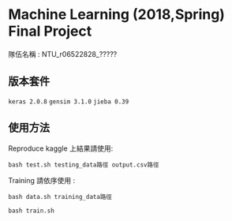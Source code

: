 # Machine Learning (2018,Spring) Final Project
隊伍名稱 : NTU_r06522828_?????

## 版本套件
`keras 2.0.8`
`gensim 3.1.0`
`jieba 0.39`

## 使用方法
Reproduce kaggle 上結果請使用: 

`bash test.sh testing_data路徑 output.csv路徑`

Training 請依序使用 : 

`bash data.sh training_data路徑`

`bash train.sh`
